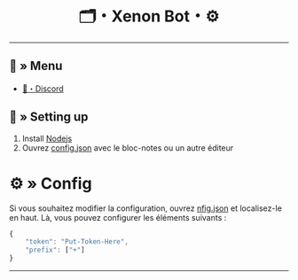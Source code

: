 <h1 align="center">
🗂・Xenon Bot・⚙
</h1>

---
## <a id="menu"></a>🔱 » Menu

- [🌌・Discord](https://discord.gg/EuR6yXChhG)

## <a id="setup"></a> 📁 » Setting up

1. Install [Nodejs](https://nodejs.org/)
2. Ouvrez [config.json](https://discord.gg/EuR6yXChhG) avec le bloc-notes ou un autre éditeur

# <a id="config"></a>⚙ » Config

Si vous souhaitez modifier la configuration, ouvrez [nfig.json](https://discord.gg/EuR6yXChhG) et localisez-le en haut. Là, vous pouvez configurer les éléments suivants :

```js
{
    "token": "Put-Token-Here",
    "prefix": ["+"]
}
```

---
